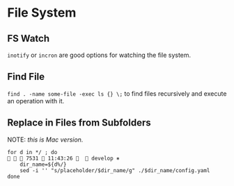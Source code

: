 # File System

## FS Watch

`inotify` or `incron` are good options for watching the file system.

## Find File

`find . -name some-file -exec ls {} \;` to find files recursively and execute an operation with it.

## Replace in Files from Subfolders

NOTE: _this is Mac version._

```
for d in */ ; do                                                                                                                                                                                                                                7531  11:43:26    develop ⎈
    dir_name=${d%/}
    sed -i '' "s/placeholder/$dir_name/g" ./$dir_name/config.yaml
done
```

